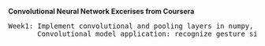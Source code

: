 **Convolutional Neural Network Excerises from Coursera**
<pre>
Week1: Implement convolutional and pooling layers in numpy, including forward and backward propogations
       Convolutional model application: recognize gesture signals with around 80% accuracy
</pre>
